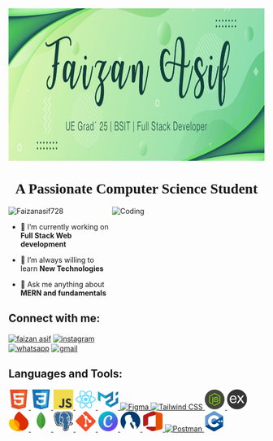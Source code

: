 <body>
<div>
<img align="center" alt="Coding" width="100%"  height="300px" src="Black Modern Daily Motivation Twitter Header.png">
</div>
<h1 align="center" style="font-family:verdana"><span style="font-family:Times new Roman">A Passionate Computer Science Student</span>
</h1>

  <img align="right" alt="Coding" height="300" width="300" src="https://octodex.github.com/images/tentocats.jpg">
<p align="left"> <img src="https://komarev.com/ghpvc/?username=Faizanasif728&label=Profile%20views&color=0e75b6&style=flat" alt="Faizanasif728" /> </p>

- 🔭 I’m currently working on **Full Stack Web development**

- 🌱 I’m always willing to learn **New Technologies**

- 💬 Ask me anything about **MERN and fundamentals**


<h2 align="left">Connect with me:</h2>

<p align="left">
<a href="https://www.linkedin.com/in/faizan-asif22" target="blank"><img align="center" src="https://raw.githubusercontent.com/rahuldkjain/github-profile-readme-generator/master/src/images/icons/Social/linked-in-alt.svg" alt="faizan asif" height="30" width="40" /></a>
<a href="https://www.instagram.com/faizyfrr/?__pwa=1" target="blank"><img align="center" src="https://raw.githubusercontent.com/rahuldkjain/github-profile-readme-generator/master/src/images/icons/Social/instagram.svg" alt="instagram" height="30" width="40" /></a>
<a href="https://wa.me/923245413837" target="blank"><img align="center" src="https://raw.githubusercontent.com/rahuldkjain/github-profile-readme-generator/master/src/images/icons/Social/whatsapp.svg" alt="whatsapp" height="30" width="40" /></a>
<a href="mailto:fasif4832@gmail.com" target="blank"><img align="center" src="https://raw.githubusercontent.com/gauravghongde/social-icons/master/SVG/Color/Gmail.svg" alt="gmail" height="30" width="40" /></a>
</p>

<h2 align="left">Languages and Tools:</h2>
<p align="left">
  <a href="https://developer.mozilla.org/en-US/docs/Web/HTML" target="_blank" rel="noreferrer">
    <img src="https://raw.githubusercontent.com/devicons/devicon/master/icons/html5/html5-original.svg" alt="HTML5" width="40" height="40"/>
  </a>
  <a href="https://developer.mozilla.org/en-US/docs/Web/CSS" target="_blank" rel="noreferrer">
    <img src="https://raw.githubusercontent.com/devicons/devicon/master/icons/css3/css3-original.svg" alt="CSS3" width="40" height="40"/>
  </a>
  <a href="https://developer.mozilla.org/en-US/docs/Web/JavaScript" target="_blank" rel="noreferrer">
    <img src="https://raw.githubusercontent.com/devicons/devicon/master/icons/javascript/javascript-original.svg" alt="JavaScript" width="40" height="40"/>
  </a>
  <a href="https://react.dev/" target="_blank" rel="noreferrer">
    <img src="https://raw.githubusercontent.com/devicons/devicon/master/icons/react/react-original.svg" alt="React" width="40" height="40"/>
  </a>
  <a href="https://mui.com/" target="_blank" rel="noreferrer">
    <img src="https://raw.githubusercontent.com/devicons/devicon/master/icons/materialui/materialui-original.svg" alt="Material UI" width="40" height="40"/>
  </a>
  <a href="https://www.figma.com/" target="_blank" rel="noreferrer">
    <img src="https://www.vectorlogo.zone/logos/figma/figma-icon.svg" alt="Figma" width="40" height="40"/>
  </a>
  <a href="https://tailwindcss.com/" target="_blank" rel="noreferrer">
    <img src="https://www.vectorlogo.zone/logos/tailwindcss/tailwindcss-icon.svg" alt="Tailwind CSS" width="40" height="40"/>
  </a>
  <!-- Node.js (local) -->
  <a href="https://nodejs.org/" target="_blank" rel="noreferrer">
    <img src="./assets/nodejs.png" alt="Node.js" width="40" height="40"/>
  </a>
  <!-- Express (local) -->
  <a href="https://expressjs.com/" target="_blank" rel="noreferrer">
    <img src="./assets/express.png" alt="Express.js" width="40" height="40"/>
  </a>
  <!-- Firebase (local) -->
  <a href="https://firebase.google.com/" target="_blank" rel="noreferrer">
    <img src="./assets/firebase.png" alt="Firebase" width="40" height="40"/>
  </a>
  <a href="https://www.mongodb.com/" target="_blank" rel="noreferrer">
    <img src="https://raw.githubusercontent.com/devicons/devicon/master/icons/mongodb/mongodb-original.svg" alt="MongoDB" width="40" height="40"/>
  </a>
  <a href="https://www.postgresql.org/" target="_blank" rel="noreferrer">
    <img src="https://raw.githubusercontent.com/devicons/devicon/master/icons/postgresql/postgresql-original.svg" alt="PostgreSQL" width="40" height="40"/>
  </a>
  <a href="https://git-scm.com/" target="_blank" rel="noreferrer">
    <img src="https://raw.githubusercontent.com/devicons/devicon/master/icons/git/git-original.svg" alt="Git" width="40" height="40"/>
  </a>
  <!-- Canva (local) -->
  <a href="https://www.canva.com/" target="_blank" rel="noreferrer">
    <img src="./assets/canva.png" alt="Canva" width="40" height="40"/>
  </a>
  <!-- MindView (local) -->
  <a href="#" target="_blank" rel="noreferrer">
    <img src="./assets/mindview.png" alt="MindView" width="40" height="40"/>
  </a>
  <a href="https://www.microsoft.com/en-us/microsoft-365" target="_blank" rel="noreferrer">
    <img src="./assets/msoffice.png" alt="Microsoft Office" width="40" height="40"/>
  </a>
  <!-- Postman -->
  <a href="https://www.postman.com/" target="_blank" rel="noreferrer">
    <img src="https://www.vectorlogo.zone/logos/getpostman/getpostman-icon.svg" alt="Postman" width="40" height="40"/>
  </a>
  <!-- C++ -->
  <a href="https://isocpp.org/" target="_blank" rel="noreferrer">
    <img src="https://raw.githubusercontent.com/devicons/devicon/master/icons/cplusplus/cplusplus-original.svg" alt="C++" width="40" height="40"/>
  </a>
</p>
</body>
